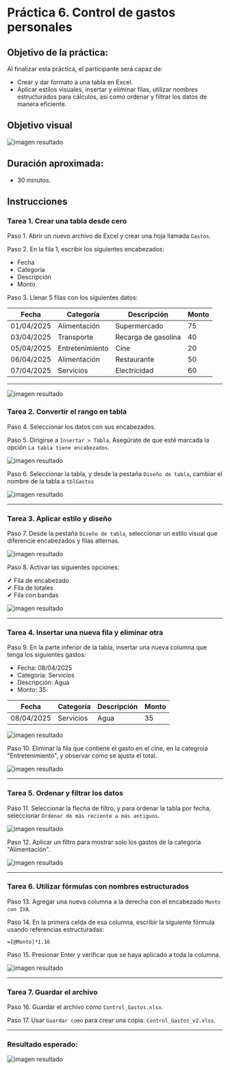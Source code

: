 # Práctica 6. Control de gastos personales

## Objetivo de la práctica:

Al finalizar esta práctica, el participante será capaz de:
- Crear y dar formato a una tabla en Excel.
- Aplicar estilos visuales, insertar y eliminar filas, utilizar nombres estructurados para cálculos, así como ordenar y filtrar los datos de manera eficiente.

## Objetivo visual

![imagen resultado](../images/cap6_obj.png)

## Duración aproximada:
- 30 minutos.

## Instrucciones

### Tarea 1. **Crear una tabla desde cero**

Paso 1. Abrir un nuevo archivo de Excel y crear una hoja llamada `Gastos`.

Paso 2. En la fila 1, escribir los siguientes encabezados:

- Fecha  
- Categoría  
- Descripción  
- Monto  

Paso 3. Llenar 5 filas con los siguientes datos:

| Fecha      | Categoría     | Descripción       | Monto |
|------------|----------------|--------------------|--------|
| 01/04/2025 | Alimentación   | Supermercado       | 75     |
| 03/04/2025 | Transporte     | Recarga de gasolina| 40     |
| 05/04/2025 | Entretenimiento| Cine               | 20     |
| 06/04/2025 | Alimentación   | Restaurante        | 50     |
| 07/04/2025 | Servicios      | Electricidad       | 60     |

---

![imagen resultado](../images/cap6_1.png)

### Tarea 2. **Convertir el rango en tabla**

Paso 4. Seleccionar los datos con sus encabezados.

Paso 5. Dirigirse a `Insertar > Tabla`. Asegúrate de que esté marcada la opción `La tabla tiene encabezados`.

![imagen resultado](../images/cap6_2.png)

Paso 6. Seleccionar la tabla, y desde la pestaña `Diseño de tabla`, cambiar el nombre de la tabla a `tblGastos` 

![imagen resultado](../images/cap6_3.png)

---

### Tarea 3. **Aplicar estilo y diseño**

Paso 7. Desde la pestaña `Diseño de tabla`, seleccionar un estilo visual que diferencie encabezados y filas alternas.

![imagen resultado](../images/cap6_4.png)

Paso 8. Activar las siguientes opciones:  

✔ Fila de encabezado  
✔ Fila de totales  
✔ Fila con bandas

![imagen resultado](../images/cap6_5.png)

---

### Tarea 4. **Insertar una nueva fila y eliminar otra**

Paso 9. En la parte inferior de la tabla, insertar una nueva columna que tenga los siguientes gastos:  

- Fecha: 08/04/2025  
- Categoría: Servicios  
- Descripción: Agua  
- Monto: 35

| Fecha      | Categoría     | Descripción       | Monto |
|------------|----------------|--------------------|--------|
| 08/04/2025  | Servicios   |      Agua       | 35     |

![imagen resultado](../images/cap6_6.png)

Paso 10. Eliminar la fila que contiene el gasto en el cine, en la categroia "Entretenimiento", y observar como se ajusta el total.

![imagen resultado](../images/cap6_7.png)

---

### Tarea 5. **Ordenar y filtrar los datos**

Paso 11. Seleccionar la flecha de filtro, y para ordenar la tabla por fecha, seleccionar `Ordenar de más reciente a más antiguos`.

![imagen resultado](../images/cap6_8.png)

Paso 12. Aplicar un filtro para mostrar solo los gastos de la categoría "Alimentación".

![imagen resultado](../images/cap6_9.png)

---

### Tarea 6. **Utilizar fórmulas con nombres estructurados**

Paso 13. Agregar una nueva columna a la derecha con el encabezado `Monto con IVA`.

Paso 14. En la primera celda de esa columna, escribir la siguiente fórmula usando referencias estructuradas:

```excel
=[@Monto]*1.16
```

Paso 15. Presionar Enter y verificar que se haya aplicado a toda la columna.

![imagen resultado](../images/cap6_10.png)

---

### Tarea 7. **Guardar el archivo**

Paso 16. Guardar el archivo como `Control_Gastos.xlsx`.

Paso 17. Usar `Guardar como` para crear una copia: `Control_Gastos_v2.xlsx`.

---

### Resultado esperado:

![imagen resultado](../images/cap6_resultado.png)
